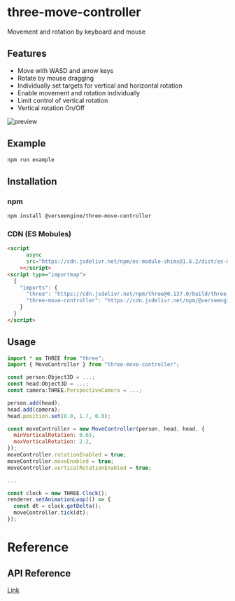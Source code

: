 # three-move-controller
 
Movement and rotation by keyboard and mouse

## Features
* Move with WASD and arrow keys
* Rotate by mouse dragging
* Individually set targets for vertical and horizontal rotation
* Enable movement and rotation individually
* Limit control of vertical rotation
* Vertical rotation On/Off

 ![preview](https://user-images.githubusercontent.com/20784450/212250950-dd7ff3b7-3b4b-4c65-a546-ce2af021a589.gif)


## Example
```bash
npm run example
```

## Installation
### npm
```bash
npm install @verseengine/three-move-controller
```

### CDN (ES Mobules)
```html
<script
      async
      src="https://cdn.jsdelivr.net/npm/es-module-shims@1.6.2/dist/es-module-shims.min.js"
    ></script>
<script type="importmap">
  {
    "imports": {
      "three": "https://cdn.jsdelivr.net/npm/three@0.137.0/build/three.module.js",
      "three-move-controller": "https://cdn.jsdelivr.net/npm/@verseengine/three-move-controller@1.0.0/dist/esm/index.js"
    }
  }
</script>
```

## Usage
```javascript
import * as THREE from "three";
import { MoveController } from "three-move-controller";

const person:Object3D = ...;
const head:Object3D = ...;
const camera:THREE.PerspectiveCamera = ...;

person.add(head);
head.add(camera);
head.position.set(0.0, 1.7, 0.0);

const moveController = new MoveController(person, head, head, {
  minVerticalRotation: 0.65,
  maxVerticalRotation: 2.2,
});
moveController.rotationEnabled = true;
moveController.moveEnabled = true;
moveController.verticalRotationEnabled = true;

...

const clock = new THREE.Clock();
renderer.setAnimationLoop(() => {
  const dt = clock.getDelta();
  moveController.tick(dt);
});
```

# Reference

## API Reference
[Link](docs/three-move-controller.md)
